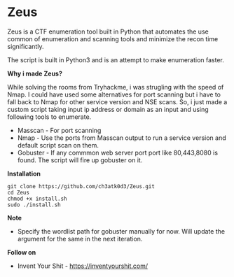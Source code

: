 # Zeus
Zeus is a CTF enumeration tool built in Python that automates the use common of enumeration and scanning tools and minimize the recon time significantly.

The script is built in Python3 and is an attempt to make enumeration faster. 

**Why i made Zeus?**

While solving the rooms from Tryhackme, i was strugling with the speed of Nmap. I could have used some alternatives for port scanning but i have to fall back to Nmap for other service version and NSE scans. So, i just made a custom script taking input ip address or domain as an input and using following tools to enumerate.

- Masscan - For port scanning
- Nmap - Use the ports from Masscan output to run a service version and default script scan on them.
- Gobuster - If any commmon web server port port like 80,443,8080 is found. The script will fire up gobuster on it.


**Installation**

```
git clone https://github.com/ch3atk0d3/Zeus.git
cd Zeus
chmod +x install.sh
sudo ./install.sh

```

**Note**

- Specify the wordlist path for gobuster manually for now. Will update the argument for the same in the next iteration.


**Follow on**

- Invent Your Shit - https://inventyourshit.com/
